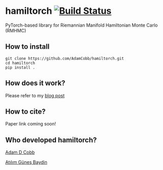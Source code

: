 # hamiltorch [![Build Status](https://travis-ci.com/AdamCobb/hamiltorch.svg?token=qJKqovbtw9EzCw99Nvg8&branch=master)](https://travis-ci.com/AdamCobb/hamiltorch)


 PyTorch-based library for Riemannian Manifold Hamiltonian Monte Carlo (RMHMC)

 ## How to install

```
git clone https://github.com/AdamCobb/hamiltorch.git
cd hamiltorch
pip install .
```

 ## How does it work?

 Please refer to my [blog post](https://adamcobb.github.io/journal/hamiltorch.html)

 ## How to cite?

 Paper link coming soon!

 ## Who developed hamiltorch?

 [Adam D Cobb](https://adamcobb.github.io)

 [Atılım Güneş Baydin](http://www.robots.ox.ac.uk/~gunes/)
